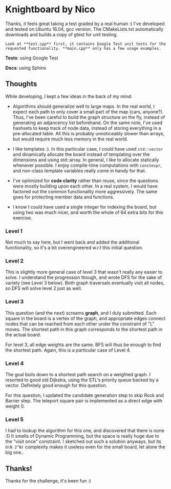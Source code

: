 # Knightboard by Nico

Thanks, it feels great taking a test graded by a real human :) I've developed and tested on Ubuntu 16.04, gcc version. The CMakeLists.txt automatically downloads and builds a copy of gtest for unit testing.

```
Look at **test.cpp** first, it contains Google Test unit tests for the requested functionality. **main.cpp** only has a few usage examples.
```

**Tests**: using Google Test

**Docs**: using Sphinx

## Thoughts

While developing, I kept a few ideas in the back of my mind:

- Algorithms should generalize well to large maps. In the real world, I expect each path to only cover a small part of the map (cars, anyone?). Thus, I've been careful to build the graph structure on the fly, instead of generating an adjancency list beforehand. On the same note, I've used hashsets to keep track of node data, instead of storing everything in a pre-allocated table. All this is probably unnoticeably slower than arrays, but would require much less memory in the real world.

- I like templates :). In this particular case, I could have used `std::vector` and dinamically allocate the board instead of templating over the dimensions and using std::array. In general, I like to allocate statically whenever possible. I enjoy compile-time computations with `constexpr`, and non-class template variables really come in handy for that.

- I've optimized for **code clarity** rather than reuse, since the questions were mostly building upon each other. In a real system, I would have factored out the common functionality more aggressively. The same goes for protecting member data and functions.

- I know I could have used a single integer for indexing the board, but using two was much nicer, and worth the whole of 64 extra bits for this exercise.

### Level 1

Not much to say here, but I went back and added the additional functionality, so it's a bit overengineered w.r.t this initial question.

### Level 2

This is slightly more general case of level 3 that wasn't really any easier to solve. I understand the progression though, and wrote DFS for the sake of variety (see Level 3 below). Both graph traversals eventually visit all nodes, so DFS will solve level 2 just as well.

### Level 3

This question (and the next) screams **graph**, and I duly submitted. Each square in the board is a vertex of the graph, and appropriate edges connect nodes that can be reached from each other under the constraint of "L" moves. The shortest path in this graph corresponds to the shortest path in the actual board.

For level 3, all edge weights are the same. BFS will thus be enough to find the shortest path. Again, this is a particular case of Level 4.

### Level 4

The goal boils down to a shortest path search on a weighted graph. I resorted to good old Dijkstra, using the STL's priority queue backed by a vector. Definitely good enough for this question.

For this question, I updated the candidate generation step to skip Rock and Barrier step. The teleport square pair is implemented as a direct edge with weight 0.

### Level 5

I had to lookup the algorithm for this one, and discovered that there is none :D It smells of Dynamic Programming, but the space is really huge due to the "visit once" constraint. I sketched out such a solution anyways, but its `O(N 2^N)` complexity makes it useless even for the small board, let alone the big one..

## Thanks!

Thanks for the challenge, it's been fun :) 
